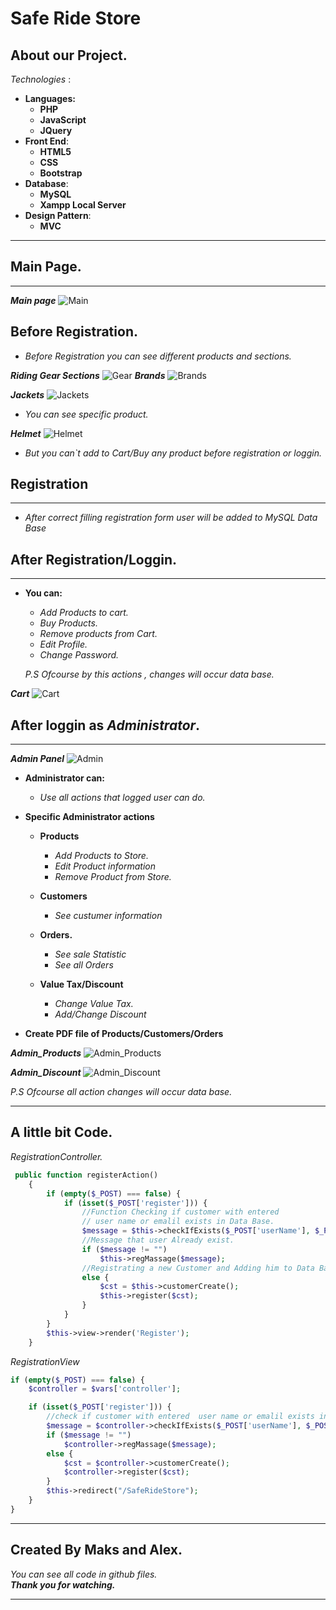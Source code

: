 
# Safe Ride Store

## About our Project.

*Technologies* :
+ **Languages:**
  + **PHP**
  + **JavaScript**
  + **JQuery**
+ **Front End**:
  + **HTML5**
  + **CSS**
  + **Bootstrap**
+ **Database**:
  +  **MySQL**
  +  **Xampp Local Server** 
+ **Design Pattern**:
  + **MVC**
___
##  Main Page.
___
***Main page***
![Main](./MarkDownImg/Main.jpg "Main")

## Before Registration.
+ *Before Registration you can see different products and sections.*<br>
  
***Riding Gear Sections***
![Gear](MarkDownImg/gear.jpg "Gear")
***Brands***
![Brands](MarkDownImg/Brands.jpg "Brands")

***Jackets***
![Jackets](MarkDownImg/jackets.jpg "Jackets")

+ *You  can see specific product.*
  
***Helmet***
![Helmet](MarkDownImg/Helmet.jpg "Helmet") 

+ *But you can`t add to Cart/Buy any product before registration or loggin.*

## Registration
___
+ *After correct filling registration form user will be added to MySQL Data Base*
 
## After Registration/Loggin.
___
+ **You can:**
  + *Add Products to cart.*
  + *Buy Products.*
  + *Remove products from Cart.*
  + *Edit Profile.*
  + *Change Password.* 

  *P.S Ofcourse by this actions , changes will occur data base.*

***Cart***
![Cart](MarkDownImg/cart.jpg "Cart") 

## After loggin as *Administrator*.
___
***Admin Panel***
![Admin](MarkDownImg/admin.jpg "Admin Panel") 

+ **Administrator can:**
  + *Use all actions that logged user can do.*
+ **Specific Administrator actions**
  + **Products**
      + *Add Products to Store.*
      + *Edit Product information*
      + *Remove Product from Store.*
  + **Customers**
      + *See custumer information*
  + **Orders.**
    + *See sale Statistic*
    + *See all Orders*
  
  + **Value Tax/Discount**
    + *Change Value Tax.*
    + *Add/Change Discount*  

+ **Create PDF file of Products/Customers/Orders**
  


***Admin_Products***
![Admin_Products](MarkDownImg/admin_products.jpg "Admin Products") 

***Admin_Discount***
![Admin_Discount](MarkDownImg/admin_discount.jpg "Admin Discount") 

*P.S Ofcourse all action changes will occur data base.*

___

## A little bit Code.

*RegistrationController.*
```PHP
 public function registerAction()
    {
        if (empty($_POST) === false) {
            if (isset($_POST['register'])) {
                //Function Checking if customer with entered 
                // user name or emalil exists in Data Base.
                $message = $this->checkIfExists($_POST['userName'], $_POST['email']);
                //Message that user Already exist. 
                if ($message != "")
                    $this->regMassage($message);
                //Registrating a new Customer and Adding him to Data Base.
                else {
                    $cst = $this->customerCreate();
                    $this->register($cst);
                }
            }
        }
        $this->view->render('Register');
    }
```
*RegistrationView*
```PHP
if (empty($_POST) === false) {
    $controller = $vars['controller'];

    if (isset($_POST['register'])) {
        //check if customer with entered  user name or emalil exists in data base
        $message = $controller->checkIfExists($_POST['userName'], $_POST['email']);
        if ($message != "")
            $controller->regMassage($message);
        else {
            $cst = $controller->customerCreate();
            $controller->register($cst);
        }
        $this->redirect("/SafeRideStore");
    }
}
```
___

## Created By Maks and Alex.

*You can see all code in github files.*<br>
***Thank you for watching.***
___

